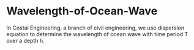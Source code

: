 # Wavelength-of-Ocean-Wave
In Costal Engineering, a branch of civil engineering, we use dispersion equation to determine the wavelength of ocean wave with time period T over a depth h.
